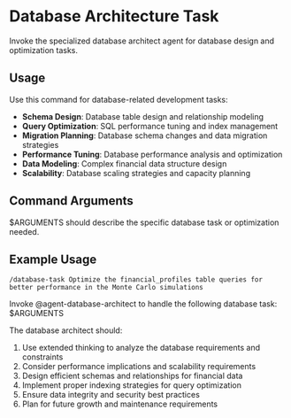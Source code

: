 # Database Architecture Task

Invoke the specialized database architect agent for database design and optimization tasks.

## Usage
Use this command for database-related development tasks:

- **Schema Design**: Database table design and relationship modeling
- **Query Optimization**: SQL performance tuning and index management
- **Migration Planning**: Database schema changes and data migration strategies
- **Performance Tuning**: Database performance analysis and optimization
- **Data Modeling**: Complex financial data structure design
- **Scalability**: Database scaling strategies and capacity planning

## Command Arguments
$ARGUMENTS should describe the specific database task or optimization needed.

## Example Usage
```
/database-task Optimize the financial_profiles table queries for better performance in the Monte Carlo simulations
```

Invoke @agent-database-architect to handle the following database task: $ARGUMENTS

The database architect should:
1. Use extended thinking to analyze the database requirements and constraints
2. Consider performance implications and scalability requirements
3. Design efficient schemas and relationships for financial data
4. Implement proper indexing strategies for query optimization
5. Ensure data integrity and security best practices
6. Plan for future growth and maintenance requirements